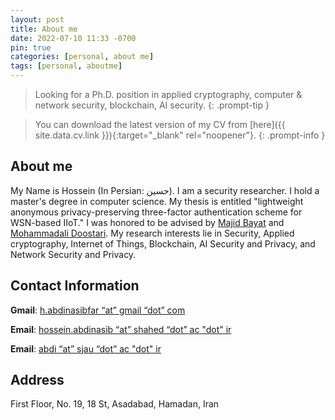 ```yaml
---
layout: post
title: About me
date: 2022-07-10 11:33 -0700
pin: true
categories: [personal, about me]
tags: [personal, aboutme] 
---
```

> Looking for a Ph.D. position in applied cryptography, computer & network security, blockchain, AI security.
{: .prompt-tip }

> You can download the latest version of my CV from [here]({{ site.data.cv.link }}){:target="_blank" rel="noopener"}. 
{: .prompt-info }

## About me
My Name is Hossein (In Persian: حسین). I am a security researcher. I hold a master's degree in computer science. My thesis is entitled "lightweight anonymous privacy-preserving three-factor authentication scheme for WSN-based IIoT." I was honored to be advised by [Majid Bayat](https://scholar.google.com/citations?user=DYtGajIAAAAJ&hl=en) and [Mohammadali Doostari](https://scholar.google.com/citations?hl=en&user=ncsPed4AAAAJ). My research interests lie in Security, Applied cryptography, Internet of Things, Blockchain, AI Security and Privacy, and Network Security and Privacy.

## Contact Information
**Gmail**: [h.abdinasibfar “at” gmail “dot” com](mailto:h.abdinasibfar@gmail.com)

**Email**: [hossein.abdinasib “at” shahed “dot” ac "dot" ir](mailto:hossein.abdinasib@shahed.ac.ir)

**Email**: [abdi “at” sjau “dot” ac "dot" ir](mailto:abdi@sjau.ac.ir)

## Address
First Floor, No. 19, 18 St, Asadabad, Hamadan, Iran